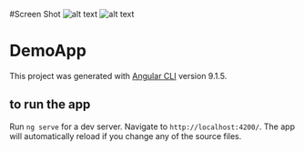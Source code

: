 #Screen Shot
![alt text](https://pasteboard.co/JU4vsvF.png)
![alt text](https://pasteboard.co/JU4vGgJ.png)
# DemoApp
This project was generated with [Angular CLI](https://github.com/angular/angular-cli) version 9.1.5.

## to run the app

Run `ng serve` for a dev server. Navigate to `http://localhost:4200/`. The app will automatically reload if you change any of the source files.


